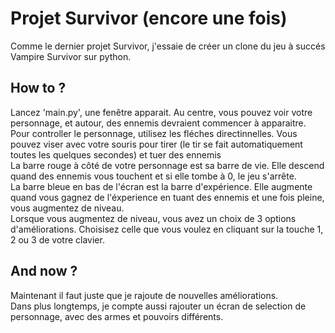 # Projet Survivor (encore une fois)  
Comme le dernier projet Survivor, j'essaie de créer un clone du jeu à succés Vampire Survivor sur python.
## How to ?  
Lancez 'main.py', une fenêtre apparait. Au centre, vous pouvez voir votre personnage, et autour, des ennemis devraient commencer à apparaitre.  
Pour controller le personnage, utilisez les fléches directinnelles. Vous pouvez viser avec votre souris pour tirer (le tir se fait automatiquement toutes les quelques secondes) et tuer des ennemis  
La barre rouge à côté de votre personnage est sa barre de vie. Elle descend quand des ennemis vous touchent et si elle tombe à 0, le jeu s'arrête.  
La barre bleue en bas de l'écran est la barre d'expérience. Elle augmente quand vous gagnez de l'éxperience en tuant des ennemis et une fois pleine, vous augmentez de niveau.  
Lorsque vous augmentez de niveau, vous avez un choix de 3 options d'améliorations. Choisisez celle que vous voulez en cliquant sur la touche 1, 2 ou 3 de votre clavier.  
## And now ?  
Maintenant il faut juste que je rajoute de nouvelles améliorations.  
Dans plus longtemps, je compte aussi rajouter un écran de selection de personnage, avec des armes et pouvoirs différents.
